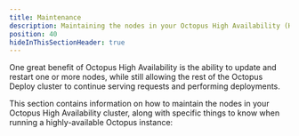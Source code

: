 ```yaml
---
title: Maintenance
description: Maintaining the nodes in your Octopus High Availability (HA) cluster is an important task that can be done in the Octopus Web Portal.
position: 40
hideInThisSectionHeader: true
---
```


One great benefit of Octopus High Availability is the ability to update and restart one or more nodes, while still allowing the rest of the Octopus Deploy cluster to continue serving requests and performing deployments. 

This section contains information on how to maintain the nodes in your Octopus High Availability cluster, along with specific things to know when running a highly-available Octopus instance: